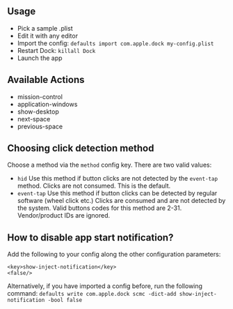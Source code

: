 Usage
-----
* Pick a sample .plist
* Edit it with any editor
* Import the config:
`defaults import com.apple.dock my-config.plist`
* Restart Dock:
`killall Dock`
* Launch the app

Available Actions
-----------------
* mission-control
* application-windows
* show-desktop
* next-space
* previous-space

Choosing click detection method
-------------------------------
Choose a method via the `method` config key. There are two valid values:

* `hid`
  Use this method if button clicks are not detected by the `event-tap` method.
  Clicks are not consumed. This is the default.
*  `event-tap`
  Use this method if button clicks can be detected by regular software (wheel click etc.)
  Clicks are consumed and are not detected by the system.
  Valid buttons codes for this method are 2-31. Vendor/product IDs are ignored.

How to disable app start notification?
--------------------------------------
Add the following to your config along the other configuration parameters:
```
<key>show-inject-notification</key>
<false/>
```

Alternatively, if you have imported a config before, run the following command:
`defaults write com.apple.dock scmc -dict-add show-inject-notification -bool false`
